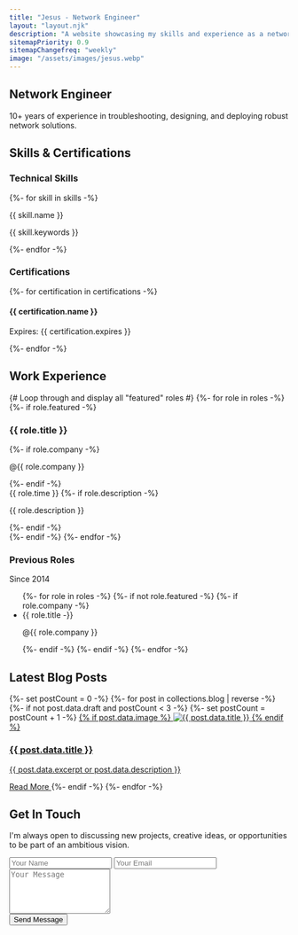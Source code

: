 ```yaml
---
title: "Jesus - Network Engineer"
layout: "layout.njk"
description: "A website showcasing my skills and experience as a network engineer"
sitemapPriority: 0.9
sitemapChangefreq: "weekly"
image: "/assets/images/jesus.webp"
---
```

<!-- Hero Section -->
<section id="hero" class="text-center py-20">
    <h1 class="text-4xl md:text-6xl font-bold text-white mb-4">Network Engineer</h1>
    <p id="typewriter" style="font-family: 'Red Hat Mono', monospace;" class="text-lg md:text-2xl text-blue-400 font-medium mb-8 h-8"></p>
    <p class="text-lg md:text-xl text-gray-400 max-w-3xl mx-auto mb-24">10+ years of experience in troubleshooting, designing, and deploying robust network solutions.</p>
</section>

<!-- Services Section -->
<!--
<section id="services" class="py-16">
    <h2 class="text-3xl font-bold text-center section-title">Consultation Services</h2>
    <div class="grid md:grid-cols-2 lg:grid-cols-3 gap-8">
        {%- for service in services -%}
        <div class="card">
            <div class="flex md:flex-row items-center mb-2">
                <i class="fa-solid {{ service.icon }} icon"></i>
                <h3 class="text-xl font-bold text-white">{{ service.name }}</h3>
            </div>
            <p class="text-gray-400">{{ service.description }}</p>
        </div>
        {%- endfor -%}
    </div>
</section>
-->

<!-- Skills & Certifications Section -->
<section id="skills" class="py-16">
    <h2 class="text-3xl font-bold text-center section-title">Skills & Certifications</h2>
    <div class="grid md:grid-cols-2 gap-12">
        <!-- Skills -->
        <div>
            <h3 class="text-2xl font-bold mb-6 text-center text-white">Technical Skills</h3>
            <div class="card">
                {%- for skill in skills -%}
                <p class="text-lg font-semibold mb-1 text-blue-400">{{ skill.name }}</p>
                <p class="text-gray-400 mb-5">{{ skill.keywords }}</p>
                {%- endfor -%}
            </div>
        </div>
        <!-- Certifications -->
        <div>
            <h3 class="text-2xl font-bold mb-6 text-center text-white">Certifications</h3>
            <div class="card space-y-4">
                {%- for certification in certifications -%}
                <div class="flex items-center">
                    <i class="fa-solid fa-certificate icon mr-5 text-yellow-400" aria-hidden="true"></i>
                    <div>
                        <h4 class="font-bold text-white">{{ certification.name }}</h4>
                        <p class="text-gray-400">Expires: {{ certification.expires }}</p>
                    </div>
                </div>
                {%- endfor -%}
            </div>
        </div>
    </div>
</section>
<!-- Work Experience Section -->
<section id="experience" class="py-16">
    <h2 class="text-3xl font-bold text-center section-title">Work Experience</h2>
    <div class="relative border-l-2 border-gray-700 ml-4">
        {# Loop through and display all "featured" roles #}
        {%- for role in roles -%}
        {%- if role.featured -%}
        <div class="mb-10 mx-4">
            <span class="absolute flex items-center justify-center w-8 h-8 bg-blue-500 rounded-full -left-4 ring-8 ring-gray-900">
            <i class="fa-solid fa-briefcase text-white" aria-hidden="true"></i>
            </span>
            <div class="card">
                <div class="flex flex-col sm:flex-row sm:items-baseline sm:gap-x-2 mb-2">
                    <h3 class="text-lg font-semibold text-white">
                        {{ role.title }}
                    </h3>
                    {%- if role.company -%}
                    <p class="text-lg font-medium text-blue-400">
                        <span class="mr-2 hidden sm:inline text-gray-400">@</span>{{ role.company }}
                    </p>
                    {%- endif -%}
                </div>
                <time class="block mb-2 text-sm text-gray-200">{{ role.time }}</time>
                {%- if role.description -%}
                <p class="mb-4 text-base font-normal text-gray-400">{{ role.description }}</p>
                {%- endif -%}
            </div>
        </div>
        {%- endif -%}
        {%- endfor -%}
        <div class="mx-4">
            <span class="absolute flex items-center justify-center w-8 h-8 bg-blue-500 rounded-full -left-4 ring-8 ring-gray-900">
            <i class="fa-solid fa-briefcase text-white" aria-hidden="true"></i>
            </span>
            <div class="card">
                <h3 class="text-lg font-semibold text-white mb-2">Previous Roles</h3>
                <time class="block mb-2 text-sm font-normal leading-none text-gray-200">Since 2014</time>
                <ul class="list-disc list-outside pl-4 text-base font-normal text-gray-400">
                    {%- for role in roles -%}
                    {%- if not role.featured -%}
                    {%- if role.company -%}
                    <li class="mb-2">
                        {{ role.title -}}
                        <p class="block sm:inline-block sm:ml-2 font-medium text-blue-400">
                            <span class="mr-2 hidden sm:inline text-gray-400">@</span>{{ role.company }}
                        </p>
                    </li>
                    {%- endif -%}
                    {%- endif -%}
                    {%- endfor -%}
                </ul>
            </div>
        </div>
    </div>
</section>
<!-- Blog Posts Section -->
<section id="blog" class="py-16">
    <h2 class="text-3xl font-bold text-center section-title">Latest Blog Posts</h2>
    <div class="grid md:grid-cols-2 lg:grid-cols-3 gap-8">
        {%- set postCount = 0 -%}
        {%- for post in collections.blog | reverse -%}
            {%- if not post.data.draft and postCount < 3 -%}
                {%- set postCount = postCount + 1 -%}
                <a href="{{ post.url }}" class="card flex flex-col group">
                    {% if post.data.image %}
                    <img src="{{ post.data.image }}" alt="{{ post.data.title }}" class="rounded-t-lg mb-4 object-cover h-48 w-full" loading="lazy">
                    {% endif %}
                    <h3 class="text-xl font-bold text-white mb-2 transition-colors group-hover:text-blue-400">{{ post.data.title }}</h3>
                    <p class="text-gray-400 text-sm mb-4">{{ post.data.excerpt or post.data.description }}</p>
                    <span class="text-blue-400 group-hover:text-blue-500 font-medium flex items-center mt-auto transition-colors">
                        Read More <i class="fa-solid fa-arrow-right ml-2"></i>
                    </span>
                </a>
            {%- endif -%}
        {%- endfor -%}
    </div>
</section>
<!-- Contact Section -->
<section id="contact" class="py-16">
    <div class="glass-card max-w-3xl mx-auto p-8 md:p-12 rounded-lg">
        <h2 class="text-3xl font-bold text-center section-title">Get In Touch</h2>
        <p class="text-center text-gray-400 mb-8">I'm always open to discussing new projects, creative ideas, or opportunities to be part of an ambitious vision.</p>
        <form action="https://formspree.io/f/mnnzgdak" method="POST">
            <div class="grid grid-cols-1 md:grid-cols-2 gap-6 mb-6">
                <input type="text" name="name" autocomplete="name" placeholder="Your Name" required class="w-full p-3 rounded bg-gray-900 border border-gray-600 focus:outline-none focus:ring-2 focus:ring-blue-500">
                <input type="email" name="email" autocomplete="email" placeholder="Your Email" required class="w-full p-3 rounded bg-gray-900 border border-gray-600 focus:outline-none focus:ring-2 focus:ring-blue-500">
            </div>
            <textarea name="message" placeholder="Your Message" rows="5" required class="w-full p-3 rounded bg-gray-900 border border-gray-600 focus:outline-none focus:ring-2 focus:ring-blue-500 mb-6"></textarea>
            <div class="text-center">
                <button type="submit" class="btn">Send Message</button>
            </div>
        </form>
    </div>
</section>
